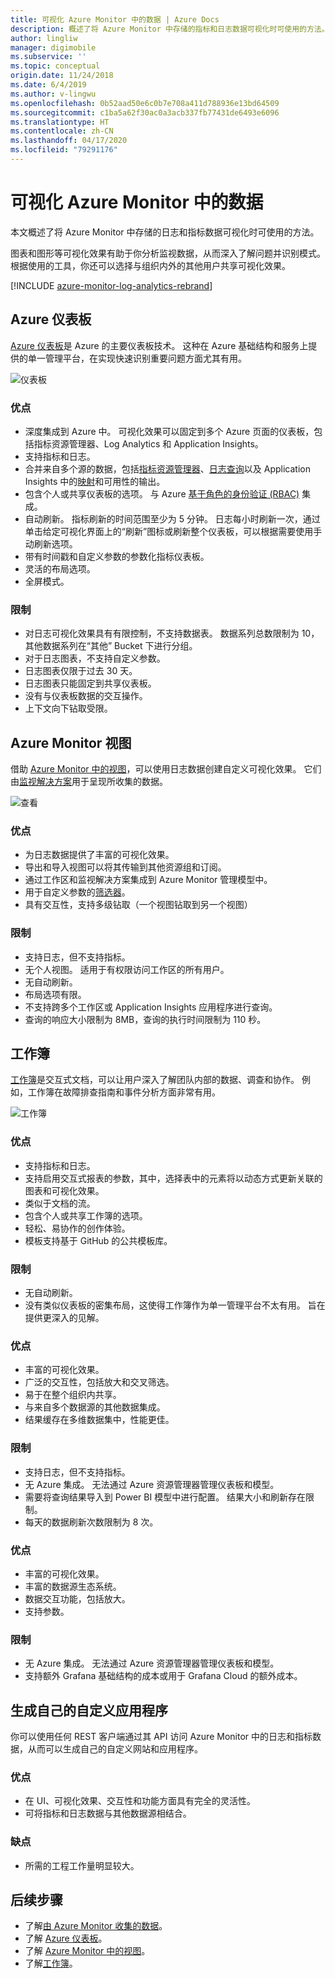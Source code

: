 ```yaml
---
title: 可视化 Azure Monitor 中的数据 | Azure Docs
description: 概述了将 Azure Monitor 中存储的指标和日志数据可视化时可使用的方法。
author: lingliw
manager: digimobile
ms.subservice: ''
ms.topic: conceptual
origin.date: 11/24/2018
ms.date: 6/4/2019
ms.author: v-lingwu
ms.openlocfilehash: 0b52aad50e6c0b7e708a411d788936e13bd64509
ms.sourcegitcommit: c1ba5a62f30ac0a3acb337fb77431de6493e6096
ms.translationtype: HT
ms.contentlocale: zh-CN
ms.lasthandoff: 04/17/2020
ms.locfileid: "79291176"
---
```

# <a name="visualizing-data-from-azure-monitor"></a>可视化 Azure Monitor 中的数据
本文概述了将 Azure Monitor 中存储的日志和指标数据可视化时可使用的方法。

图表和图形等可视化效果有助于你分析监视数据，从而深入了解问题并识别模式。 根据使用的工具，你还可以选择与组织内外的其他用户共享可视化效果。

[!INCLUDE [azure-monitor-log-analytics-rebrand](../../includes/azure-monitor-log-analytics-rebrand.md)]

## <a name="azure-dashboards"></a>Azure 仪表板
[Azure 仪表板](../azure-portal/azure-portal-dashboards.md)是 Azure 的主要仪表板技术。 这种在 Azure 基础结构和服务上提供的单一管理平台，在实现快速识别重要问题方面尤其有用。

![仪表板](media/visualizations/dashboard.png)

### <a name="advantages"></a>优点
- 深度集成到 Azure 中。 可视化效果可以固定到多个 Azure 页面的仪表板，包括指标资源管理器、Log Analytics 和 Application Insights。
- 支持指标和日志。
- 合并来自多个源的数据，包括[指标资源管理器](platform/metrics-charts.md)、[日志查询](log-query/log-query-overview.md)以及 Application Insights 中的[映射](app/app-map.md)和可用性的输出。
- 包含个人或共享仪表板的选项。 与 Azure [基于角色的身份验证 (RBAC)](../role-based-access-control/overview.md) 集成。
- 自动刷新。 指标刷新的时间范围至少为 5 分钟。 日志每小时刷新一次，通过单击给定可视化界面上的“刷新”图标或刷新整个仪表板，可以根据需要使用手动刷新选项。
- 带有时间戳和自定义参数的参数化指标仪表板。
- 灵活的布局选项。
- 全屏模式。


### <a name="limitations"></a>限制
- 对日志可视化效果具有有限控制，不支持数据表。 数据系列总数限制为 10，其他数据系列在“其他”  Bucket 下进行分组。
- 对于日志图表，不支持自定义参数。
- 日志图表仅限于过去 30 天。
- 日志图表只能固定到共享仪表板。
- 没有与仪表板数据的交互操作。
- 上下文向下钻取受限。

## <a name="azure-monitor-views"></a>Azure Monitor 视图
借助 [Azure Monitor 中的视图](platform/view-designer.md)，可以使用日志数据创建自定义可视化效果。 它们由[监视解决方案](insights/solutions.md)用于呈现所收集的数据。

![查看](media/visualizations/view.png)

### <a name="advantages"></a>优点
- 为日志数据提供了丰富的可视化效果。
- 导出和导入视图可以将其传输到其他资源组和订阅。
- 通过工作区和监视解决方案集成到 Azure Monitor 管理模型中。
- 用于自定义参数的[筛选器](platform/view-designer-filters.md)。
- 具有交互性，支持多级钻取（一个视图钻取到另一个视图）

### <a name="limitations"></a>限制
- 支持日志，但不支持指标。
- 无个人视图。 适用于有权限访问工作区的所有用户。
- 无自动刷新。
- 布局选项有限。
- 不支持跨多个工作区或 Application Insights 应用程序进行查询。
- 查询的响应大小限制为 8MB，查询的执行时间限制为 110 秒。


## <a name="workbooks"></a>工作簿
[工作簿](../azure-monitor/app/usage-workbooks.md)是交互式文档，可以让用户深入了解团队内部的数据、调查和协作。 例如，工作簿在故障排查指南和事件分析方面非常有用。

![工作簿](media/visualizations/workbook.png)

### <a name="advantages"></a>优点
- 支持指标和日志。
- 支持启用交互式报表的参数，其中，选择表中的元素将以动态方式更新关联的图表和可视化效果。
- 类似于文档的流。
- 包含个人或共享工作簿的选项。
- 轻松、易协作的创作体验。
- 模板支持基于 GitHub 的公共模板库。

### <a name="limitations"></a>限制
- 无自动刷新。
- 没有类似仪表板的密集布局，这使得工作簿作为单一管理平台不太有用。 旨在提供更深入的见解。



### <a name="advantages"></a>优点
- 丰富的可视化效果。
- 广泛的交互性，包括放大和交叉筛选。
- 易于在整个组织内共享。
- 与来自多个数据源的其他数据集成。
- 结果缓存在多维数据集中，性能更佳。


### <a name="limitations"></a>限制
- 支持日志，但不支持指标。
- 无 Azure 集成。 无法通过 Azure 资源管理器管理仪表板和模型。
- 需要将查询结果导入到 Power BI 模型中进行配置。 结果大小和刷新存在限制。
- 每天的数据刷新次数限制为 8 次。

### <a name="advantages"></a>优点
- 丰富的可视化效果。
- 丰富的数据源生态系统。
- 数据交互功能，包括放大。
- 支持参数。

### <a name="limitations"></a>限制
- 无 Azure 集成。 无法通过 Azure 资源管理器管理仪表板和模型。
- 支持额外 Grafana 基础结构的成本或用于 Grafana Cloud 的额外成本。


## <a name="build-your-own-custom-application"></a>生成自己的自定义应用程序
你可以使用任何 REST 客户端通过其 API 访问 Azure Monitor 中的日志和指标数据，从而可以生成自己的自定义网站和应用程序。

### <a name="advantages"></a>优点
- 在 UI、可视化效果、交互性和功能方面具有完全的灵活性。
- 可将指标和日志数据与其他数据源相结合。

### <a name="disadvantages"></a>缺点
- 所需的工程工作量明显较大。


## <a name="next-steps"></a>后续步骤
- 了解[由 Azure Monitor 收集的数据](platform/data-platform.md)。
- 了解 [Azure 仪表板](../azure-portal/azure-portal-dashboards.md)。
- 了解 [Azure Monitor 中的视图](platform/view-designer.md)。
- 了解[工作簿](../azure-monitor/app/usage-workbooks.md)。






